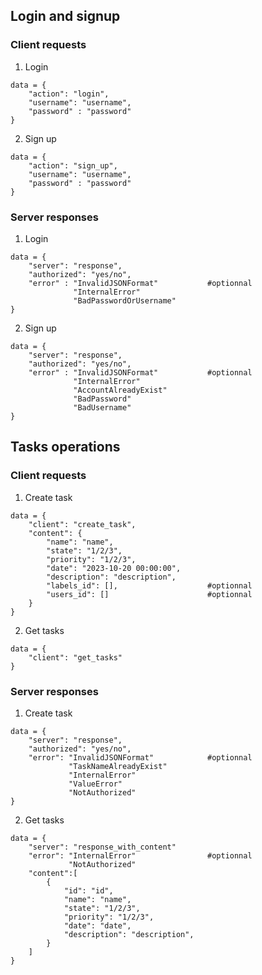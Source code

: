 ## Login and signup
### Client requests
1. Login
```
data = {
    "action": "login",
    "username": "username",
    "password" : "password"
}
```
2. Sign up
```
data = {
    "action": "sign_up",
    "username": "username",
    "password" : "password"
}
```
### Server responses

1. Login
```
data = {
    "server": "response",
    "authorized": "yes/no",
    "error" : "InvalidJSONFormat"           #optionnal
              "InternalError"
              "BadPasswordOrUsername"
}
```
2. Sign up
```
data = {
    "server": "response",
    "authorized": "yes/no",
    "error" : "InvalidJSONFormat"           #optionnal
              "InternalError"
              "AccountAlreadyExist"
              "BadPassword"
              "BadUsername"
}
```
## Tasks operations
### Client requests
1. Create task
```
data = {
    "client": "create_task",
    "content": {
        "name": "name",
        "state": "1/2/3",
        "priority": "1/2/3",
        "date": "2023-10-20 00:00:00",
        "description": "description",
        "labels_id": [],                    #optionnal
        "users_id": []                      #optionnal
    }
}
```
2. Get tasks
```
data = {
    "client": "get_tasks"
}
```
### Server responses
1. Create task
```
data = {
    "server": "response",
    "authorized": "yes/no",
    "error": "InvalidJSONFormat"            #optionnal
             "TaskNameAlreadyExist"
             "InternalError"
             "ValueError"
             "NotAuthorized"
}
```
2. Get tasks
```
data = {
    "server": "response_with_content"
    "error": "InternalError"                #optionnal
             "NotAuthorized"
    "content":[
        {
            "id": "id",
            "name": "name",
            "state": "1/2/3",
            "priority": "1/2/3",
            "date": "date",
            "description": "description",
        }
    ]
}
```
